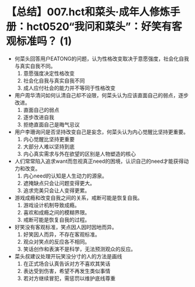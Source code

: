 # 【总结】007.hct和菜头·成年人修炼手册：hct0520“我问和菜头”：好笑有客观标准吗？ (1)

-   何菜头回答用户EATONG的问题，认为性格改变取决于意愿强度，社会化自我与真实自我不同。
    1.  意愿强度决定性格改变
    2.  社会化自我与真实自我不同
    3.  成人应付社会的能力并不等同于性格改变
-   用户周华清问如何认清自己却不设限，何菜头认为应该直面自己的弱点，逐步改进。
    1.  直面自己的弱点
    2.  逐步改进自我
    3.  拒绝直面自己是晦气忌议
-   用户李珊询问是否坚持改变自己是妄念，何菜头认为内心觉醒比坚持更重要。
    1.  内心觉醒比坚持更重要
    2.  大部分人难以坚持到底
    3.  内心真实需求与外在欲望的区别是人物塑造的核心
-   人们常常陷入追求want而忽视真正need的困境，认识自己的need才能获得动力和改变。
    1.  内心need的认知是人生动力的源泉。
    2.  遮掩缺点只会让问题变得更大。
    3.  追求完美只会让人变得更累。
-   游戏成瘾和改变自我之间的关系，戒断可能是恢复自我。
    1.  游戏设计机制导致成瘾。
    2.  喜欢和成瘾之间的模糊界限。
    3.  戒断可能是恢复自我的过程。
-   好笑没有客观标准，笑点因人因时因地而异。
    1.  好笑因人而异，不存在客观标准。
    2.  观众对笑点的反应各不相同。
    3.  笑话创作和表演不是科学，无法预测观众的反应。
-   菜头叔建议处理开玩笑没分寸的人的方法是画线
    1.  在正式场合认真告诉对方不喜欢其笑话
    2.  表达受到伤害，希望不再发生类似事情
    3.  若对方继续冒犯，需惩罚以维护底线尊重